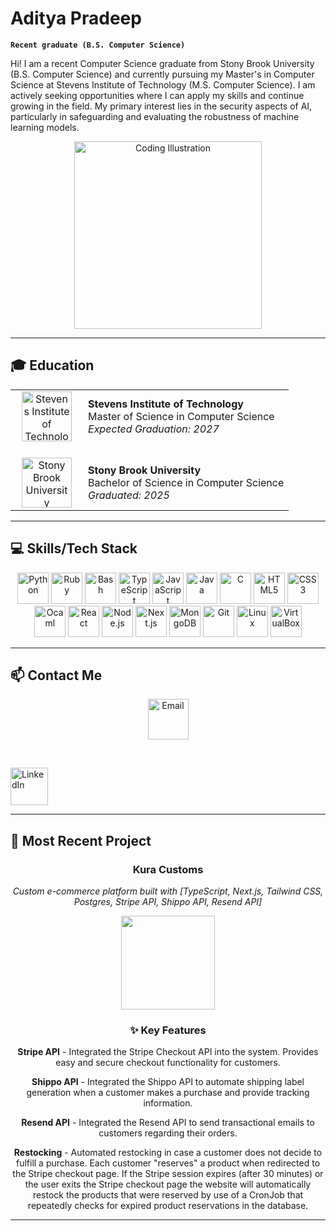 # Aditya Pradeep

**`Recent graduate (B.S. Computer Science)`**

Hi! I am a recent Computer Science graduate from Stony Brook University (B.S. Computer Science) and currently pursuing my Master's in Computer Science at Stevens Institute of Technology (M.S. Computer Science). I am actively seeking opportunities where I can apply my skills and continue growing in the field. My primary interest lies in the security aspects of AI, particularly in safeguarding and evaluating the robustness of machine learning models.

<p align="center">
  <img src="https://media.tenor.com/5ry-200hErMAAAAM/hacker-hacker-man.gif" width="300" alt="Coding Illustration"/>
</p>

---

## 🎓 Education

<table>
  <tr>
    <td align="center" width="100">
      <img src="https://web.stevens.edu/news/newspoints/brand-logos/Stevens-Apparel-Color-R.png" width="80" alt="Stevens Institute of Technology"/>
    </td>
    <td>
      <strong>Stevens Institute of Technology</strong><br/>
      Master of Science in Computer Science<br/>
      <em>Expected Graduation: 2027</em>
    </td>
  </tr>
  <tr>
    <td colspan="2" style="height: 20px;"></td>
  </tr>
  <tr>
    <td align="center" width="100">
      <img src="https://encrypted-tbn0.gstatic.com/images?q=tbn:ANd9GcSd4pEEUlMukNHjK5JcjCsoAWx00WX4c8X8uw&s" width="80" alt="Stony Brook University"/>
    </td>
    <td>
      <strong>Stony Brook University</strong><br/>
      Bachelor of Science in Computer Science<br/>
      <em>Graduated: 2025</em>
    </td>
  </tr>
</table>

---

## 💻 Skills/Tech Stack

<p align="center">
  <img src="https://cdn.jsdelivr.net/gh/devicons/devicon/icons/python/python-original.svg" width="50" alt="Python"/>
  <img src="https://cdn.jsdelivr.net/gh/devicons/devicon/icons/ruby/ruby-original.svg" width="50" alt="Ruby"/>
  <img src="https://cdn.jsdelivr.net/gh/devicons/devicon/icons/bash/bash-original.svg" width="50" alt="Bash"/>
  <img src="https://cdn.jsdelivr.net/gh/devicons/devicon/icons/typescript/typescript-original.svg" width="50" alt="TypeScript"/>
  <img src="https://cdn.jsdelivr.net/gh/devicons/devicon/icons/javascript/javascript-original.svg" width="50" alt="JavaScript"/>
  <img src="https://cdn.jsdelivr.net/gh/devicons/devicon/icons/java/java-original.svg" width="50" alt="Java"/>
  <img src="https://cdn.jsdelivr.net/gh/devicons/devicon/icons/c/c-original.svg" width="50" alt="C"/>
  <img src="https://cdn.jsdelivr.net/gh/devicons/devicon/icons/html5/html5-original.svg" width="50" alt="HTML5"/>
  <img src="https://cdn.jsdelivr.net/gh/devicons/devicon/icons/css3/css3-original.svg" width="50" alt="CSS3"/>
  <img src="https://cdn.jsdelivr.net/gh/devicons/devicon/icons/ocaml/ocaml-original.svg" width="50" alt="Ocaml"/>
  <img src="https://cdn.jsdelivr.net/gh/devicons/devicon/icons/react/react-original.svg" width="50" alt="React"/>
  <img src="https://cdn.jsdelivr.net/gh/devicons/devicon/icons/nodejs/nodejs-original.svg" width="50" alt="Node.js"/>
  <img src="https://cdn.jsdelivr.net/gh/devicons/devicon/icons/nextjs/nextjs-original.svg" width="50" alt="Next.js"/>
  <img src="https://cdn.jsdelivr.net/gh/devicons/devicon/icons/mongodb/mongodb-original.svg" width="50" alt="MongoDB"/>
  <img src="https://cdn.jsdelivr.net/gh/devicons/devicon/icons/git/git-original.svg" width="50" alt="Git"/>
  <img src="https://cdn.jsdelivr.net/gh/devicons/devicon/icons/linux/linux-original.svg" width="50" alt="Linux"/>
  <img src="https://upload.wikimedia.org/wikipedia/commons/d/d5/Virtualbox_logo.png" width="50" alt="VirtualBox"/>
</p>

---

## 📫 Contact Me

<p align="center">
  <a href="mailto:adi112415@yahoo.com">
    <img src="https://cdn-icons-png.flaticon.com/512/6711/6711567.png" width="65" alt="Email"/>
  </a>

  &nbsp;&nbsp;&nbsp;&nbsp;&nbsp;

  <a href="https://www.linkedin.com/in/apradeep23/" target="_blank">
    <img src="https://cdn.jsdelivr.net/gh/devicons/devicon/icons/linkedin/linkedin-original.svg" width="60" alt="LinkedIn"/>
  </a>
</p>

---

## 🚀 Most Recent Project

<div align="center">
  
  <h3>Kura Customs</h3>

  <p><em>Custom e-commerce platform built with [TypeScript, Next.js, Tailwind CSS, Postgres, Stripe API, Shippo API, Resend API]</em></p>
  
  <a href="https://www.kuracustoms.com/" target="_blank">
    <img src="https://img.shields.io/badge/🌐%20Visit%20Live%20Site-ffabab?style=for-the-badge&labelColor=ffabab&color=ffabab" alt="Visit Kura Customs" width="150" style="color: white;"/>
  </a>
  
  ### ✨ Key Features
  
  **Stripe API** - Integrated the Stripe Checkout API into the system. Provides easy and secure checkout functionality for customers.
  
  **Shippo API** - Integrated the Shippo API to automate shipping label generation when a customer makes a purchase and provide tracking information.
  
  **Resend API** - Integrated the Resend API to send transactional emails to customers regarding their orders.
  
  **Restocking** - Automated restocking in case a customer does not decide to fulfill a purchase. Each customer "reserves" a product when redirected to the Stripe checkout page. If the Stripe session expires (after 30 minutes) or the user exits the Stripe checkout page the website will automatically restock the products that were reserved by use of a CronJob that repeatedly checks for expired product reservations in the database.
  
</div>

---